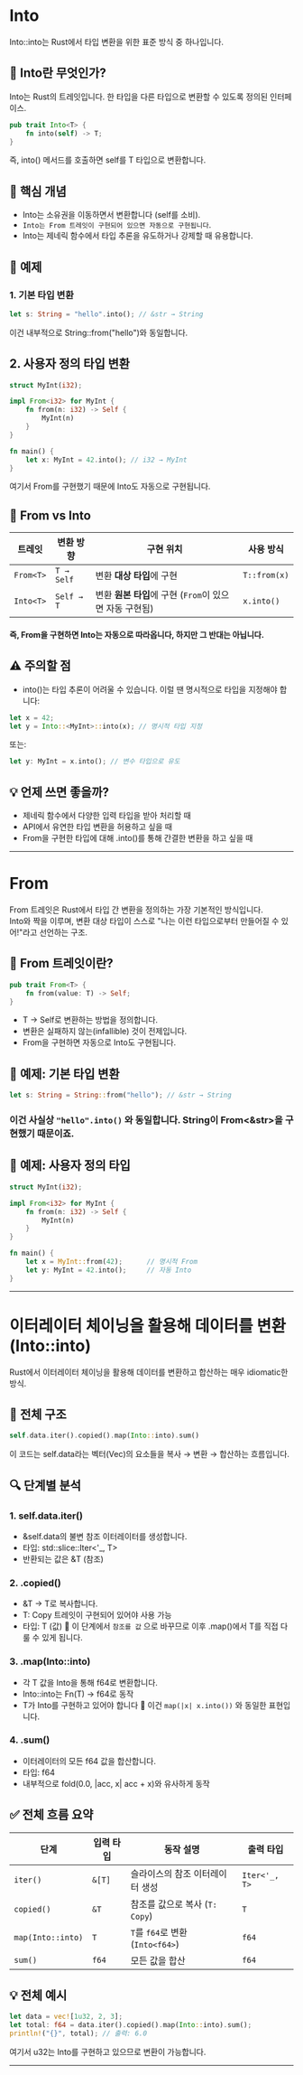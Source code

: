 # Into

Into::into는 Rust에서 타입 변환을 위한 표준 방식 중 하나입니다.

## 🔄 Into란 무엇인가?
Into는 Rust의  트레잇입니다. 한 타입을 다른 타입으로 변환할 수 있도록 정의된 인터페이스.
```rust
pub trait Into<T> {
    fn into(self) -> T;
}
```

즉, into() 메서드를 호출하면 self를 T 타입으로 변환합니다.

## 🧠 핵심 개념
- Into는 소유권을 이동하면서 변환합니다 (self를 소비).
- `Into는 From 트레잇이 구현되어 있으면 자동으로 구현됩니다`.
- Into는 제네릭 함수에서 타입 추론을 유도하거나 강제할 때 유용합니다.

## 🧪 예제
### 1. 기본 타입 변환
```rust
let s: String = "hello".into(); // &str → String
```

이건 내부적으로 String::from("hello")와 동일합니다.

## 2. 사용자 정의 타입 변환
```rust
struct MyInt(i32);

impl From<i32> for MyInt {
    fn from(n: i32) -> Self {
        MyInt(n)
    }
}

fn main() {
    let x: MyInt = 42.into(); // i32 → MyInt
}
```

여기서 From<i32>를 구현했기 때문에 Into<MyInt>도 자동으로 구현됩니다.


## 🧩 From vs Into
|  트레잇 | 변환 방향 | 구현 위치 | 사용 방식 |
|-----------|------------|----------------------|----------------|
| `From<T>` | `T → Self` | 변환 **대상 타입**에 구현 | `T::from(x)` |
| `Into<T>` | `Self → T` | 변환 **원본 타입**에 구현 (`From`이 있으면 자동 구현됨) | `x.into()` |


#### 즉, From을 구현하면 Into는 자동으로 따라옵니다, 하지만 그 반대는 아닙니다.


## ⚠️ 주의할 점
- into()는 타입 추론이 어려울 수 있습니다. 이럴 땐 명시적으로 타입을 지정해야 합니다:
```rust
let x = 42;
let y = Into::<MyInt>::into(x); // 명시적 타입 지정
```

또는:
```rust
let y: MyInt = x.into(); // 변수 타입으로 유도
```


## 💡 언제 쓰면 좋을까?
- 제네릭 함수에서 다양한 입력 타입을 받아 처리할 때
- API에서 유연한 타입 변환을 허용하고 싶을 때
- From을 구현한 타입에 대해 .into()를 통해 간결한 변환을 하고 싶을 때

---

# From

From 트레잇은 Rust에서 타입 간 변환을 정의하는 가장 기본적인 방식입니다.  
Into와 짝을 이루며, 변환 대상 타입이 스스로 "나는 이런 타입으로부터 만들어질 수 있어!"라고 선언하는 구조.

## 🔄 From 트레잇이란?
```rust
pub trait From<T> {
    fn from(value: T) -> Self;
}
```

- T → Self로 변환하는 방법을 정의합니다.
- 변환은 실패하지 않는(infallible) 것이 전제입니다.
- From을 구현하면 자동으로 Into도 구현됩니다.

## 🧪 예제: 기본 타입 변환
```rust
let s: String = String::from("hello"); // &str → String
```


### 이건 사실상 `"hello".into()` 와 동일합니다. String이 From<&str>을 구현했기 때문이죠.

## 🧪 예제: 사용자 정의 타입
```rust
struct MyInt(i32);

impl From<i32> for MyInt {
    fn from(n: i32) -> Self {
        MyInt(n)
    }
}

fn main() {
    let x = MyInt::from(42);      // 명시적 From
    let y: MyInt = 42.into();     // 자동 Into
}
```
---

# 이터레이터 체이닝을 활용해 데이터를 변환 (Into::into)

Rust에서 이터레이터 체이닝을 활용해 데이터를 변환하고 합산하는 매우 idiomatic한 방식.

## 🧠 전체 구조
```rust
self.data.iter().copied().map(Into::into).sum()
```

이 코드는 self.data라는 벡터(Vec<T>)의 요소들을 복사 → 변환 → 합산하는 흐름입니다.

## 🔍 단계별 분석
### 1. self.data.iter()
- &self.data의 불변 참조 이터레이터를 생성합니다.
- 타입: std::slice::Iter<'_, T>
- 반환되는 값은 &T (참조)

### 2. .copied()
- &T → T로 복사합니다.
- T: Copy 트레잇이 구현되어 있어야 사용 가능
- 타입: T (값)
🔸 이 단계에서 `참조를 값` 으로 바꾸므로 이후 .map()에서 T를 직접 다룰 수 있게 됩니다.


### 3. .map(Into::into)
- 각 T 값을 Into<f64>을 통해 f64로 변환합니다.
- Into::into는 Fn(T) -> f64로 동작
- T가 Into<f64>를 구현하고 있어야 합니다
🔸 이건 `map(|x| x.into())` 와 동일한 표현입니다.

### 4. .sum()
- 이터레이터의 모든 f64 값을 합산합니다.
- 타입: f64
- 내부적으로 fold(0.0, |acc, x| acc + x)와 유사하게 동작

## ✅ 전체 흐름 요약
| 단계               | 입력 타입 | 동작 설명              | 출력 타입 |
|--------------------|-----------|-------------------------|-----------|
| `iter()`           | `&[T]`    | 슬라이스의 참조 이터레이터 생성 | `Iter<'_, T>` |
| `copied()`         | `&T`      | 참조를 값으로 복사 (`T: Copy`) | `T`       |
| `map(Into::into)`  | `T`       | `T`를 `f64`로 변환 (`Into<f64>`) | `f64`     |
| `sum()`            | `f64`     | 모든 값을 합산             | `f64`     |

## 💡 전체 예시
```rust
let data = vec![1u32, 2, 3];
let total: f64 = data.iter().copied().map(Into::into).sum();
println!("{}", total); // 출력: 6.0
```

여기서 u32는 Into<f64>를 구현하고 있으므로 변환이 가능합니다.

----





